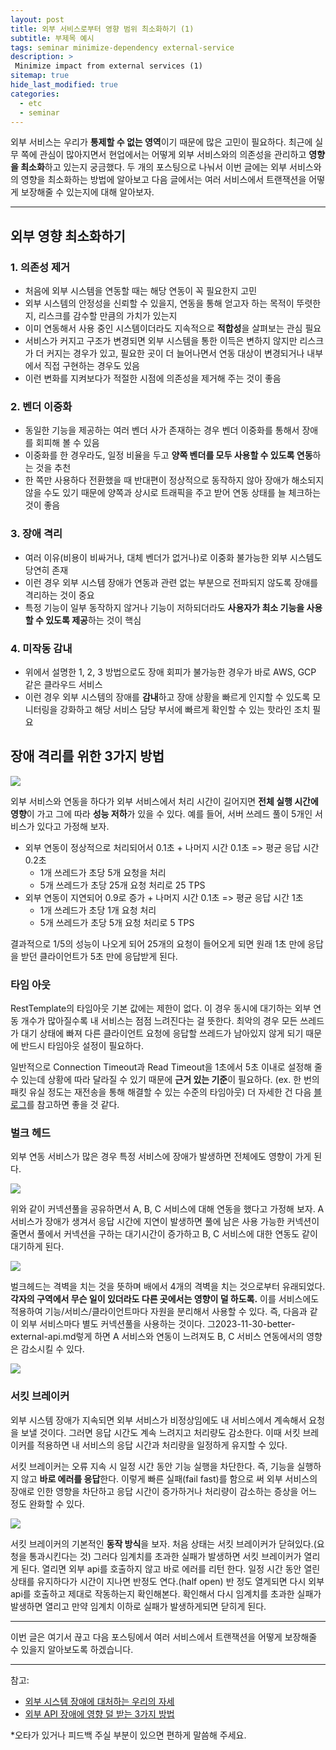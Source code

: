 ```yaml
---
layout: post
title: 외부 서비스로부터 영향 범위 최소화하기 (1)
subtitle: 부제목 예시
tags: seminar minimize-dependency external-service
description: >
 Minimize impact from external services (1)
sitemap: true
hide_last_modified: true
categories:
  - etc
  - seminar
---
```


외부 서비스는 우리가 **통제할 수 없는 영역**이기 때문에 많은 고민이 필요하다. 최근에 실무 쪽에 관심이 많아지면서 현업에서는 어떻게 외부 서비스와의 의존성을 관리하고 **영향을 최소화**하고 있는지 궁금했다. 두 개의 포스팅으로 나눠서 이번 글에는 외부 서비스와의 영향을 최소화하는 방법에 알아보고 다음 글에서는 여러 서비스에서 트랜잭션을 어떻게 보장해줄 수 있는지에 대해 알아보자.

---

## 외부 영향 최소화하기 

### 1. 의존성 제거
- 처음에 외부 시스템을 연동할 때는 해당 연동이 꼭 필요한지 고민
- 외부 시스템의 안정성을 신뢰할 수 있을지, 연동을 통해 얻고자 하는 목적이 뚜렷한지, 리스크를 감수할 만큼의 가치가 있는지
- 이미 연동해서 사용 중인 시스템이더라도 지속적으로 **적합성**을 살펴보는 관심 필요
- 서비스가 커지고 구조가 변경되면 외부 시스템을 통한 이득은 변하지 않지만 리스크가 더 커지는 경우가 있고, 필요한 곳이 더 늘어나면서 연동 대상이 변경되거나 내부에서 직접 구현하는 경우도 있음
- 이런 변화를 지켜보다가 적절한 시점에 의존성을 제거해 주는 것이 좋음

### 2. 벤더 이중화
- 동일한 기능을 제공하는 여러 벤더 사가 존재하는 경우 벤더 이중화를 통해서 장애를 회피해 볼 수 있음
- 이중화를 한 경우라도, 일정 비율을 두고 **양쪽 벤더를 모두 사용할 수 있도록 연동**하는 것을 추천
- 한 쪽만 사용하다 전환했을 때 반대편이 정상적으로 동작하지 않아 장애가 해소되지 않을 수도 있기 때문에 양쪽과 상시로 트래픽을 주고 받어 연동 상태를 늘 체크하는 것이 좋음

### 3. 장애 격리
- 여러 이유(비용이 비싸거나, 대체 벤더가 없거나)로 이중화 불가능한 외부 시스템도 당연히 존재
- 이런 경우 외부 시스템 장애가 연동과 관련 없는 부분으로 전파되지 않도록 장애를 격리하는 것이 중요
- 특정 기능이 일부 동작하지 않거나 기능이 저하되더라도 **사용자가 최소 기능을 사용할 수 있도록 제공**하는 것이 핵심

### 4. 미작동 감내
- 위에서 설명한 1, 2, 3 방법으로도 장애 회피가 불가능한 경우가 바로 AWS, GCP 같은 클라우드 서비스
- 이런 경우 외부 시스템의 장애를 **감내**하고 장애 상황을 빠르게 인지할 수 있도록 모니터링을 강화하고 해당 서비스 담당 부서에 빠르게 확인할 수 있는 핫라인 조치 필요

## 장애 격리를 위한 3가지 방법

![](/assets//img/blog/etc/seminar/bea_1.png)

외부 서비스와 연동을 하다가 외부 서비스에서 처리 시간이 길어지면 **전체 실행 시간에 영향**이 가고 그에 따라 **성능 저하**가 있을 수 있다. 예를 들어, 서버 쓰레드 풀이 5개인 서비스가 있다고 가정해 보자.
- 외부 연동이 정상적으로 처리되어서 0.1초 + 나머지 시간 0.1초 => 평균 응답 시간 0.2초
  - 1개 쓰레드가 초당 5개 요청을 처리
  - 5개 쓰레드가 초당 25개 요청 처리로 25 TPS
- 외부 연동이 지연되어 0.9로 증가 + 나머지 시간 0.1초 => 평균 응답 시간 1초
  - 1개 쓰레드가 초당 1개 요청 처리
  - 5개 쓰레드가 초당 5개 요청 처리로 5 TPS

결과적으로 1/5의 성능이 나오게 되어 25개의 요청이 들어오게 되면 원래 1초 만에 응답을 받던 클라이언트가 5초 만에 응답받게 된다. 

### 타임 아웃

RestTemplate의 타임아웃 기본 값에는 제한이 없다. 이 경우 동시에 대기하는 외부 연동 개수가 많아질수록 내 서비스는 점점 느려진다는 걸 뜻한다. 최악의 경우 모든 쓰레드가 대기 상태에 빠져 다른 클라이언트 요청에 응답할 쓰레드가 남아있지 않게 되기 때문에 반드시 타임아웃 설정이 필요하다. 

일반적으로 Connection Timeout과 Read Timeout을 1초에서 5초 이내로 설정해 줄 수 있는데 상황에 따라 달라질 수 있기 때문에 **근거 있는 기준**이 필요하다. (ex. 한 번의 패킷 유실 정도는 재전송을 통해 해결할 수 있는 수준의 타임아웃) 더 자세한 건 다음 [블로그](https://alden-kang.tistory.com/20)를 참고하면 좋을 것 같다.

### 벌크 헤드

외부 연동 서비스가 많은 경우 특정 서비스에 장애가 발생하면 전체에도 영향이 가게 된다.

![](/assets//img/blog/etc/seminar/bea_2.png)

위와 같이 커넥션풀을 공유하면서 A, B, C 서비스에 대해 연동을 했다고 가정해 보자. A 서비스가 장애가 생겨서 응답 시간에 지연이 발생하면 풀에 남은 사용 가능한 커넥션이 줄면서 풀에서 커넥션을 구하는 대기시간이 증가하고 B, C 서비스에 대한 연동도 같이 대기하게 된다.

![](/assets//img/blog/etc/seminar/bea_3.png)

벌크헤드는 격벽을 치는 것을 뜻하며 배에서 4개의 격벽을 치는 것으로부터 유래되었다. **각자의 구역에서 무슨 일이 있더라도 다른 곳에서는 영향이 덜 하도록.** 이를 서비스에도 적용하여 기능/서비스/클라이언트마다 자원을 분리해서 사용할 수 있다. 즉, 다음과 같이 외부 서비스마다 별도 커넥션풀을 사용하는 것이다. 그2023-11-30-better-external-api.md렇게 하면 A 서비스와 연동이 느려져도 B, C 서비스 연동에서의 영향은 감소시킬 수 있다.

![](/assets//img/blog/etc/seminar/bea_4.png)

### 서킷 브레이커

외부 시스템 장애가 지속되면 외부 서비스가 비정상임에도 내 서비스에서 계속해서 요청을 보낼 것이다. 그러면 응답 시간도 계속 느려지고 처리량도 감소한다. 이때 서킷 브레이커를 적용하면 내 서비스의 응답 시간과 처리량을 일정하게 유지할 수 있다.

서킷 브레이커는 오류 지속 시 일정 시간 동안 기능 실행을 차단한다. 즉, 기능을 실행하지 않고 **바로 에러를 응답**한다. 이렇게 빠른 실패(fail fast)를 함으로 써 외부 서비스의 장애로 인한 영향을 차단하고 응답 시간이 증가하거나 처리량이 감소하는 증상을 어느 정도 완화할 수 있다.

![](/assets//img/blog/etc/seminar/bea_5.png)

서킷 브레이커의 기본적인 **동작 방식**을 보자. 처음 상태는 서킷 브레이커가 닫혀있다.(요청을 통과시킨다는 것) 그러다 임계치를 초과한 실패가 발생하면 서킷 브레이커가 열리게 된다. 열리면 외부 api를 호출하지 않고 바로 에러를 리턴 한다. 일정 시간 동안 열린 상태를 유지하다가 시간이 지나면 반정도 연다.(half open) 반 정도 열게되면 다시 외부 api를 호출하고 제대로 작동하는지 확인해본다. 확인해서 다시 임계치를 초과한 실패가 발생하면 열리고 만약 임계치 이하로 실패가 발생하게되면 닫히게 된다.

---

이번 글은 여기서 끊고 다음 포스팅에서 여러 서비스에서 트랜잭션을 어떻게 보장해줄 수 있을지 알아보도록 하겠습니다.

---
참고:
- [외부 시스템 장애에 대처하는 우리의 자세](https://techblog.woowahan.com/6447/)
- [외부 API 장애에 영향 덜 받는 3가지 방법](https://www.youtube.com/watch?v=nuRO0ZBFdKk)

*오타가 있거나 피드백 주실 부분이 있으면 편하게 말씀해 주세요.